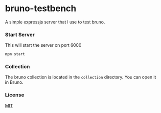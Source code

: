 # bruno-testbench

A simple expressjs server that I use to test bruno.

### Start Server
This will start the server on port 6000
```bash
npm start
```

### Collection
The bruno collection is located in the `collection` directory.
You can open it in Bruno.

### License
[MIT](LICENSE)